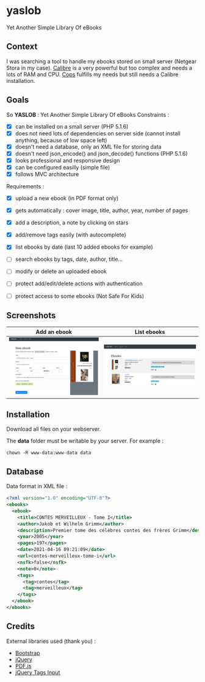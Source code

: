# yaslob
Yet Another Simple Library Of eBooks

## Context
I was searching a tool to handle my ebooks stored on small server (Netgear Stora in my case). [Calibre](https://calibre-ebook.com/) is a very powerful but too complex and needs a lots of RAM and CPU. [Cops](https://github.com/seblucas/cops) fulfills my needs but still needs a Calibre installation.


## Goals
So **YASLOB** : Yet Another Simple Library Of eBooks
Constraints :
  * [X] can be installed on a small server (PHP 5.1.6)
  * [X] does not need lots of dependencies on server side (cannot install anything, because of low space left)
  * [X] doesn't need a database, only an XML file for storing data
  * [X] doesn't need json_encode() and json_decode() functions (PHP 5.1.6)
  * [X] looks professional and responsive design 
  * [X] can be configured easilly (simple file)
  * [X] follows MVC architecture 

Requirements : 
  * [X] upload a new ebook (in PDF format only)
  * [X] gets automatically : cover image, title, author, year, number of pages
  * [X] add a description, a note by clicking on stars
  * [X] add/remove tags easily (with autocomplete)
  * [X] list ebooks by date (last 10 added ebooks for example)
  * [ ] search ebooks by tags, date, author, title...
  * [ ] modify or delete an uploaded ebook
  * [ ] protect add/edit/delete actions with authentication 
  * [ ] protect access to some ebooks (Not Safe For Kids)


## Screenshots
| Add an ebook                 |  List ebooks                    |
:-----------------------------:|:--------------------------------:
![](screenshots/add_ebook.png) | ![](screenshots/list_ebooks.png)


## Installation
Download all files on your webserver.

The **data** folder must be writable by your server. For example :
```
chown -R www-data:www-data data
```

## Database
Data format in XML file :
```xml
<?xml version="1.0" encoding="UTF-8"?>
<ebooks>
  <ebook>
    <title>CONTES MERVEILLEUX - Tome I</title>
    <author>Jakob et Wilhelm Grimm</author>
    <description>Premier tome des célèbres contes des frères Grimm</description>
    <year>2005</year>
    <pages>197</pages>
    <date>2021-04-16 09:21:09</date>
    <url>contes-merveilleux-tome-i</url>
    <nsfk>false</nsfk>
    <note>0</note>
    <tags>
      <tag>contes</tag>
      <tag>merveilleux</tag>
    </tags>
  </ebook>
</ebooks>
```

## Credits
External libraries used (thank you) :
  * [Bootstrap](https://getbootstrap.com/)
  * [jQuery](https://jquery.com/)
  * [PDF.js](https://mozilla.github.io/pdf.js/)
  * [jQuery Tags Input](http://xoxco.com/projects/code/tagsinput/)


